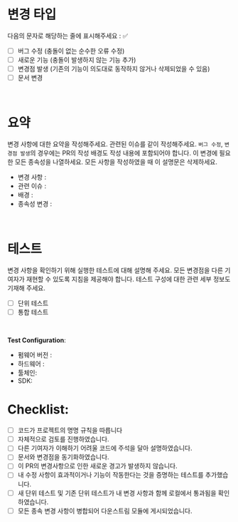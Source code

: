 # 변경 타입

다음의 문자로 해당하는 줄에 표시해주세요 : ✅

- [ ] 버그 수정 (충돌이 없는 순수한 오류 수정)
- [ ] 새로운 기능 (충돌이 발생하지 않는 기능 추가)
- [ ] 변경점 발생 (기존의 기능이 의도대로 동작하지 않거나 삭제되었을 수 있음)
- [ ] 문서 변경

<br/>

# 요약

변경 사항에 대한 요약을 작성해주세요. 관련된 이슈를 같이 작성해주세요. `버그 수정`, `변경점 발생`의 경우에는 PR의 작성 배경도 작성 내용에 포함되어야 합니다. 이 변경에 필요한 모든 종속성을 나열하세요. 모든 사항을 작성하였을 때 이 설명문은 삭제하세요.

- 변경 사항 :
- 관련 이슈 : 
- 배경 : 
- 종속성 변경 :


<br/>

# 테스트

변경 사항을 확인하기 위해 실행한 테스트에 대해 설명해 주세요. 모든 변경점을 다른 기여자가 재현할 수 있도록 지침을 제공해야 합니다. 테스트 구성에 대한 관련 세부 정보도 기재해 주세요.

- [ ] 단위 테스트
- [ ] 통합 테스트

<br/>

**Test Configuration**:
* 펌웨어 버전 :
* 하드웨어 :
* 툴체인:
* SDK:

# Checklist:

- [ ] 코드가 프로젝트의 명명 규칙을 따릅니다
- [ ] 자체적으로 검토를 진행하였습니다.
- [ ] 다른 기여자가 이해하기 어려울 코드에 주석을 달아 설명하였습니다.
- [ ] 문서와 변경점을 동기화하였습니다.
- [ ] 이 PR의 변경사항으로 인한 새로운 경고가 발생하지 않습니다.
- [ ] 내 수정 사항이 효과적이거나 기능이 작동한다는 것을 증명하는 테스트를 추가했습니다.
- [ ] 새 단위 테스트 및 기존 단위 테스트가 내 변경 사항과 함께 로컬에서 통과됨을 확인하였습니다.
- [ ] 모든 종속 변경 사항이 병합되어 다운스트림 모듈에 게시되었습니다.
